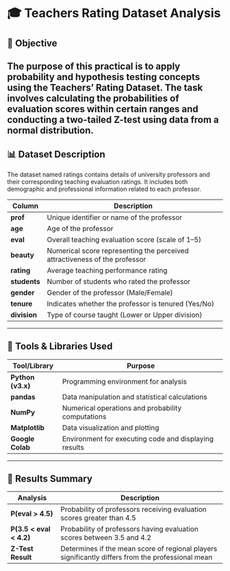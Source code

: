 # 🎓 Teachers Rating Dataset Analysis

## 🧭 Objective

The purpose of this practical is to apply probability and hypothesis testing concepts using the Teachers’ Rating Dataset.
The task involves calculating the probabilities of evaluation scores within certain ranges and conducting a two-tailed Z-test using data from a normal distribution.
---

## 📊 Dataset Description
The dataset named ratings contains details of university professors and their corresponding teaching evaluation ratings.
It includes both demographic and professional information related to each professor.

| Column       | Description                                                                |
| ------------ | -------------------------------------------------------------------------- |
| **prof**     | Unique identifier or name of the professor                                 |
| **age**      | Age of the professor                                                       |
| **eval**     | Overall teaching evaluation score (scale of 1–5)                           |
| **beauty**   | Numerical score representing the perceived attractiveness of the professor |
| **rating**   | Average teaching performance rating                                        |
| **students** | Number of students who rated the professor                                 |
| **gender**   | Gender of the professor (Male/Female)                                      |
| **tenure**   | Indicates whether the professor is tenured (Yes/No)                        |
| **division** | Type of course taught (Lower or Upper division)                            |

---

## 🧰 Tools & Libraries Used

| Tool/Library | Purpose |
|---------------|----------|
| **Python (v3.x)** | Programming environment for analysis |
| **pandas** | Data manipulation and statistical calculations |
| **NumPy** | Numerical operations and probability computations |
| **Matplotlib** | Data visualization and plotting |
| **Google Colab** | Environment for executing code and displaying results |

---

## 🧾 Results Summary
| Analysis                | Description                                                                                       |
| ----------------------- | ------------------------------------------------------------------------------------------------- |
| **P(eval > 4.5)**       | Probability of professors receiving evaluation scores greater than 4.5                            |
| **P(3.5 < eval < 4.2)** | Probability of professors having evaluation scores between 3.5 and 4.2                            |
| **Z-Test Result**       | Determines if the mean score of regional players significantly differs from the professional mean |
